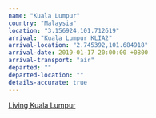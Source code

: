 ```yaml
---
name: "Kuala Lumpur"
country: "Malaysia"
location: "3.156924,101.712619"
arrival: "Kuala Lumpur KLIA2"
arrival-location: "2.745392,101.684918"
arrival-date: 2019-01-17 20:00:00 +0800
arrival-transport: "air"
departed: ""
departed-location: ""
details-accurate: true
---
```

[Living Kuala Lumpur](/living-kuala-lumpur/)
